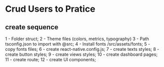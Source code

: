 # Crud Users to Pratice

## create sequence

1 - Folder struct;
2 - Theme files (colors, metrics, typography)
3 - Path tsconfig.json to import with @src;
4 - Install fonts /src/assets/fonts;
5 - copy fonts files;
6 - create react-native.config.js;
7 - create texts styles;
8 - create button styles;
9 - create views styles;
10 - create dashboard pages;
11 - create route;
12 - create UI components;
